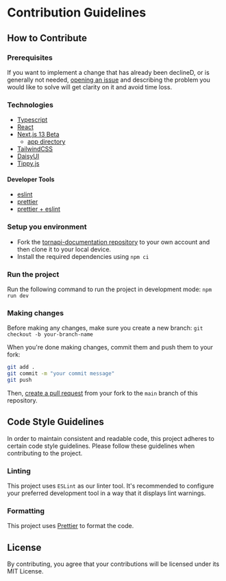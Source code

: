 # Contribution Guidelines

## How to Contribute

### Prerequisites

If you want to implement a change that has already been declineD, or is generally not
needed, [opening an issue](https://github.com/Torn-Playground/tornapi-documentation/issues) and describing the problem
you would like to solve will get clarity on it and avoid time loss.

### Technologies

-   [Typescript](https://www.typescriptlang.org/)
-   [React](https://reactjs.org/)
-   [Next.js 13 Beta](https://beta.nextjs.org/docs)
    -   [app directory](https://beta.nextjs.org/docs/routing/fundamentals)
-   [TailwindCSS](https://tailwindcss.com/)
-   [DaisyUI](https://daisyui.com/)
-   [Tippy.js](https://github.com/atomiks/tippyjs-react)

#### Developer Tools

-   [eslint](https://eslint.org/)
-   [prettier](https://prettier.io/)
-   [prettier + eslint](https://github.com/prettier/eslint-plugin-prettier)

### Setup you environment

-   Fork the [tornapi-documentation repository](https://github.com/Torn-Playground/tornapi-documentation) to your own
    account and then clone it to your local device.
-   Install the required dependencies using `npm ci`

### Run the project

Run the following command to run the project in development mode: `npm run dev`

### Making changes

Before making any changes, make sure you create a new branch: `git checkout -b your-branch-name`

When you're done making changes, commit them and push them to your fork:

```bash
git add .
git commit -m "your commit message"
git push
```

Then, [create a pull request](https://github.com/Torn-Playground/tornapi-documentation/pulls) from your fork to
the `main` branch of this repository.

## Code Style Guidelines

In order to maintain consistent and readable code, this project adheres to certain code style guidelines. Please follow
these guidelines when contributing to the project.

### Linting

This project uses `ESLint` as our linter tool. It's recommended to configure your preferred development tool in a way
that it displays lint warnings.

### Formatting

This project uses [Prettier](https://prettier.io/) to format the code.

[//]: # "TODO - Setup github actions to run the linter."

## License

By contributing, you agree that your contributions will be licensed under its MIT License.
